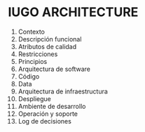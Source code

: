 IUGO ARCHITECTURE
====

1.  Contexto
2.  Descripción funcional
3.  Atributos de calidad
4.  Restricciones
5.  Principios
6.  Arquitectura de software
7.  Código
8.  Data
9.  Arquitectura de infraestructura
10. Despliegue
11. Ambiente de desarrollo
12. Operación y soporte
13. Log de decisiones  